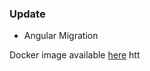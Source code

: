 ### Update
- Angular Migration

Docker image available [here](https://github.com/xclemence/dependencies-graph-viewer/packages)
htt